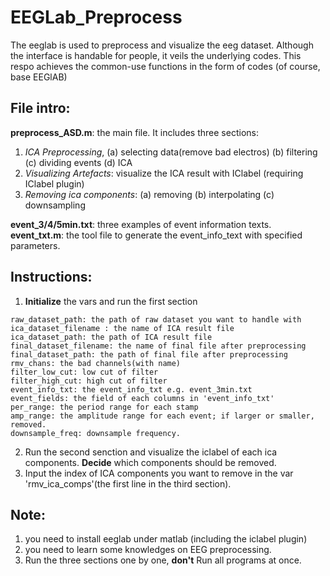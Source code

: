 # EEGLab_Preprocess
The eeglab is used to preprocess and visualize the eeg dataset. Although the interface is handable for people, it veils the underlying codes. This respo achieves the common-use functions in the form of codes (of course, base EEGlAB)

## File intro:
**preprocess_ASD.m**: the main file. It includes three sections: 
1. *ICA Preprocessing*, (a) selecting data(remove bad electros) (b) filtering (c) dividing events (d) ICA
2. *Visualizing Artefacts*: visualize the ICA result with IClabel (requiring IClabel plugin)
3. *Removing ica components*: (a) removing (b) interpolating (c) downsampling

**event_3/4/5min.txt**: three examples of event information texts.   
**event_txt.m**: the tool file to generate the event_info_text with specified parameters.

## Instructions:

1. **Initialize** the vars and run the first section
```
raw_dataset_path: the path of raw dataset you want to handle with
ica_dataset_filename : the name of ICA result file
ica_dataset_path: the path of ICA result file
final_dataset_filename: the name of final file after preprocessing
final_dataset_path: the path of final file after preprocessing
rmv_chans: the bad channels(with name) 
filter_low_cut: low cut of filter
filter_high_cut: high cut of filter
event_info_txt: the event_info_txt e.g. event_3min.txt
event_fields: the field of each columns in 'event_info_txt'
per_range: the period range for each stamp
amp_range: the amplitude range for each event; if larger or smaller, removed. 
downsample_freq: downsample frequency. 
```
2. Run the second senction and visualize the iclabel of each ica components. **Decide** which components should be removed.
3. Input the index of ICA components you want to remove in the var 'rmv_ica_comps'(the first line in the third section).

## Note: 
1. you need to install eeglab under matlab (including the iclabel plugin)
2. you need to learn some knowledges on EEG preprocessing.
3. Run the three sections one by one, **don't** Run all programs at once. 
